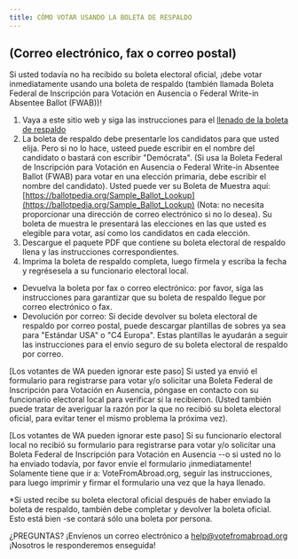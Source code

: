 ```yaml
---
title: CÓMO VOTAR USANDO LA BOLETA DE RESPALDO
---
```

## (Correo electrónico, fax o correo postal)

Si usted todavía no ha recibido su boleta electoral oficial, ¡debe votar inmediatamente usando una boleta de respaldo (también llamada Boleta Federal de Inscripción para Votación en Ausencia o Federal Write-in Absentee Ballot (FWAB))!

1. Vaya a este sitio web y siga las instrucciones para el [llenado de la boleta de respaldo](https://www.fvap.gov/fwab-privacy-notice)
2. La boleta de respaldo debe presentarle los candidatos para que usted elija. Pero si no lo hace, usteed puede escribir en el nombre del candidato o bastará con escribir "Demócrata". (Si usa la Boleta Federal de Inscripción para Votación en Ausencia o Federal Write-in Absentee Ballot (FWAB) para votar en una elección primaria, debe escribir el nombre del candidato). Usted puede ver su Boleta de Muestra aquí: [https://ballotpedia.org/Sample_Ballot_Lookup](https://ballotpedia.org/Sample_Ballot_Lookup) (Nota: no necesita proporcionar una dirección de correo electrónico si no lo desea). Su boleta de muestra le presentará las elecciones en las que usted es elegible para votar, así como los candidatos en cada elección.
3. Descargue el paquete PDF que contiene su boleta electoral de respaldo llena y las instrucciones correspondientes.
4. Imprima la boleta de respaldo completa, luego fírmela y escriba la fecha y regrésesela a su funcionario electoral local.

* Devuelva la boleta por fax o correo electrónico: por favor, siga las instrucciones para garantizar que su boleta de respaldo llegue por correo electrónico o fax. 
* Devolución por correo: Si decide devolver su boleta electoral de respaldo por correo postal, puede descargar plantillas de sobres ya sea para "Estándar USA" o "C4 Europa". Estas plantillas le ayudarán a seguir las instrucciones para el envío seguro de su boleta electoral de respaldo por correo. 

\[Los votantes de WA pueden ignorar este paso] Si usted ya envió el formulario para registrarse para votar y/o solicitar una Boleta Federal de Inscripción para Votación en Ausencia, póngase en contacto con su funcionario electoral local para verificar si la recibieron. (Usted también puede tratar de averiguar la razón por la que no recibió su boleta electoral oficial, para evitar tener el mismo problema la próxima vez).

\[Los votantes de WA pueden ignorar este paso] Si su funcionario electoral local no recibió su formulario para registrarse para votar y/o solicitar una Boleta Federal de Inscripción para Votación en Ausencia --o si usted no lo ha enviado todavía, por favor envíe el formulario ¡inmediatamente! Solamente tiene que ir a: VoteFromAbroad.org, seguir las instrucciones, para luego imprimir y firmar el formulario una vez que la haya llenado.

\*Si usted recibe su boleta electoral oficial después de haber enviado la boleta de respaldo, también debe completar y devolver la boleta oficial. Esto está bien -se contará sólo una boleta por persona.

¿PREGUNTAS? ¡Envíenos un correo electrónico a help@votefromabroad.org ¡Nosotros le responderemos enseguida!